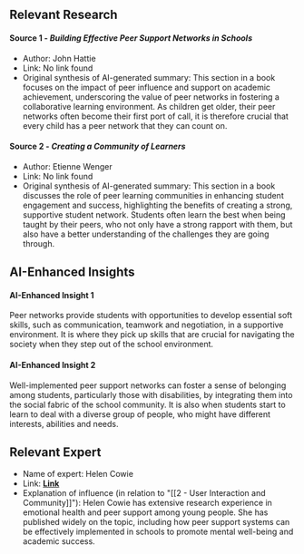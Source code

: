 ## Relevant Research
#### Source 1 - *Building Effective Peer Support Networks in Schools*
- Author: John Hattie
- Link: No link found
- Original synthesis of AI-generated summary: This section in a book focuses on the impact of peer influence and support on academic achievement, underscoring the value of peer networks in fostering a collaborative learning environment. As children get older, their peer networks often become their first port of call, it is therefore crucial that every child has a peer network that they can count on.
#### Source 2 - *Creating a Community of Learners*
- Author: Etienne Wenger
- Link: No link found
- Original synthesis of AI-generated summary: This section in a book discusses the role of peer learning communities in enhancing student engagement and success, highlighting the benefits of creating a strong, supportive student network. Students often learn the best when being taught by their peers, who not only have a strong rapport with them, but also have a better understanding of the challenges they are going through. 
## AI-Enhanced Insights
#### AI-Enhanced Insight 1
Peer networks provide students with opportunities to develop essential soft skills, such as communication, teamwork and negotiation, in a supportive environment. It is where they pick up skills that are crucial for navigating the society when they step out of the school environment.
#### AI-Enhanced Insight 2
Well-implemented peer support networks can foster a sense of belonging among students, particularly those with disabilities, by integrating them into the social fabric of the school community. It is also when students start to learn to deal with a diverse group of people, who might have different interests, abilities and needs.
## Relevant Expert

- Name of expert: Helen Cowie
- Link: **[Link](https://www.surrey.ac.uk/people/helen-cowie)**
- Explanation of influence (in relation to "[[2 - User Interaction and Community]]"): Helen Cowie has extensive research experience in emotional health and peer support among young people. She has published widely on the topic, including how peer support systems can be effectively implemented in schools to promote mental well-being and academic success.

